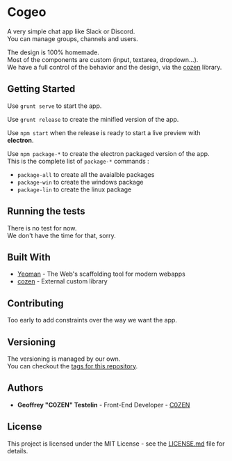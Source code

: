 # Cogeo

A very simple chat app like Slack or Discord.  
You can manage groups, channels and users.  

The design is 100% homemade.  
Most of the components are custom (input, textarea, dropdown...).  
We have a full control of the behavior and the design, via the [cozen](https://bitbucket.org/C0ZEN/cozen) library.

## Getting Started

Use `grunt serve` to start the app.

Use `grunt release` to create the minified version of the app.

Use `npm start` when the release is ready to start a live preview with **electron**.

Use `npm package-*` to create the electron packaged version of the app.  
This is the complete list of `package-*` commands :

- `package-all` to create all the avaialble packages
- `package-win` to create the windows package
- `package-lin` to create the linux package

## Running the tests

There is no test for now.  
We don't have the time for that, sorry.

## Built With

* [Yeoman](http://yeoman.io/) - The Web's scaffolding tool for modern webapps
* [cozen](https://bitbucket.org/C0ZEN/cozen) - External custom library

## Contributing

Too early to add constraints over the way we want the app.

## Versioning

The versioning is managed by our own.  
You can checkout the [tags for this repository](https://github.com/C0ZEN/Cogeo/tags).

## Authors

* **Geoffrey "C0ZEN" Testelin** - Front-End Developer - [C0ZEN](https://github.com/C0ZEN)

## License

This project is licensed under the MIT License - see the [LICENSE.md](LICENSE.md) file for details.

